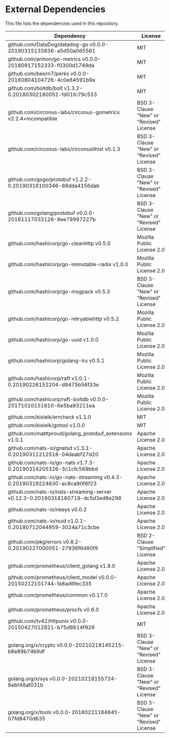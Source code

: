 # External Dependencies

This file lists the dependencies used in this repository.

| Dependency | License |
|-|-|
| github.com/DataDog/datadog-go v0.0.0-20190315133836-a5d50a065561 | MIT |
| github.com/armon/go-metrics v0.0.0-20180917152333-f0300d1749da | MIT |
| github.com/beorn7/perks v0.0.0-20160804104726-4c0e84591b9a | MIT |
| github.com/boltdb/bolt v1.3.2-0.20180302180052-fd01fc79c553 | MIT |
| github.com/circonus-labs/circonus-gometrics v2.2.4+incompatible | BSD 3-Clause "New" or "Revised" License |
| github.com/circonus-labs/circonusllhist v0.1.3 | BSD 3-Clause "New" or "Revised" License |
| github.com/gogo/protobuf v1.2.2-0.20190316100346-88dda4156dab | BSD 3-Clause "New" or "Revised" License |
| github.com/golang/protobuf v0.0.0-20161117033126-8ee79997227b | BSD 3-Clause "New" or "Revised" License |
| github.com/hashicorp/go-cleanhttp v0.5.0 | Mozilla Public License 2.0 |
| github.com/hashicorp/go-immutable-radix v1.0.0 | Mozilla Public License 2.0 |
| github.com/hashicorp/go-msgpack v0.5.3 | BSD 3-Clause "New" or "Revised" License |
| github.com/hashicorp/go-retryablehttp v0.5.2 | Mozilla Public License 2.0 |
| github.com/hashicorp/go-uuid v1.0.0 | Mozilla Public License 2.0 |
| github.com/hashicorp/golang-lru v0.5.1 | Mozilla Public License 2.0 |
| github.com/hashicorp/raft v1.0.1-0.20190226152204-d9475b56f33e | Mozilla Public License 2.0 |
| github.com/hashicorp/raft-boltdb v0.0.0-20171010151810-6e5ba93211ea | Mozilla Public License 2.0 |
| github.com/kisielk/errcheck v1.1.0 | MIT |
| github.com/kisielk/gotool v1.0.0 | MIT |
| github.com/matttproud/golang_protobuf_extensions v1.0.1 | Apache License 2.0 |
| github.com/nats-io/gnatsd v1.3.1-0.20190311212518-04deabf27d20 | Apache License 2.0 |
| github.com/nats-io/go-nats v1.7.3-0.20190314205326-3c1cfc569bbd | Apache License 2.0 |
| github.com/nats-io/go-nats-streaming v0.4.3-0.20190319224830-ac8ca90f6f23 | Apache License 2.0 |
| github.com/nats-io/nats-streaming-server v0.12.3-0.20190318180719-dc5d3ed8e298 | Apache License 2.0 |
| github.com/nats-io/nkeys v0.0.2 | Apache License 2.0 |
| github.com/nats-io/nuid v1.0.1-0.20180712044959-3024a71c3cbe | Apache License 2.0 |
| github.com/pkg/errors v0.8.2-0.20190227000051-27936f6d90f9 | BSD 2-Clause "Simplified" License |
| github.com/prometheus/client_golang v1.9.0 | Apache License 2.0 |
| github.com/prometheus/client_model v0.0.0-20150212101744-fa8ad6fec335 | Apache License 2.0 |
| github.com/prometheus/common v0.17.0 | Apache License 2.0 |
| github.com/prometheus/procfs v0.6.0 | Apache License 2.0 |
| github.com/tv42/httpunix v0.0.0-20150427012821-b75d8614f926 | MIT |
| golang.org/x/crypto v0.0.0-20210218145215-b8e89b74b9df | BSD 3-Clause "New" or "Revised" License |
| golang.org/x/sys v0.0.0-20210218155724-8ebf48af031b | BSD 3-Clause "New" or "Revised" License |
| golang.org/x/tools v0.0.0-20180221164845-07fd8470d635 | BSD 3-Clause "New" or "Revised" License |
